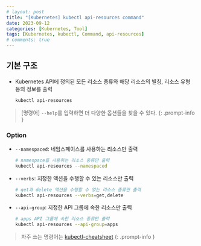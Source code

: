```yaml
---
# layout: post
title: "[Kubernetes] kubectl api-resources command"
date: 2023-09-12
categories: [Kubernetes, Tool]
tags: [Kubernetes, kubectl, Command, api-resources]
# comments: true
---
```


## 기본 구조

- Kubernetes API에 정의된 모든 리소스 종류와 해당 리소스의 별칭, 리소스 유형 등의 정보를 출력
    ```bash
    kubectl api-resources
    ```

> [명령어] `--help`를 입력하면 더 다양한 옵션들을 찾을 수 있다.
{: .prompt-info }

### Option

- `--namespaced`: 네임스페이스를 사용하는 리소스만 출력
    ```bash
    # namespace를 사용하는 리소스 종류만 출력
    kubectl api-resources --namespaced
    ```

- `--verbs`: 지정한 액션을 수행할 수 있는 리소스만 출력
    ```bash
    # get과 delete 액션을 수행할 수 있는 리소스 종류만 출력
    kubectl api-resources --verbs=get,delete
    ```

- `--api-group`: 지정한 API 그룹에 속한 리소스만 출력
    ```bash
    # apps API 그룹에 속한 리소스 종류만 출력
    kubectl api-resources --api-group=apps
    ```

> 자주 쓰는 명령어는 [kubectl-cheatsheet](https://kubernetes.io/docs/reference/kubectl/cheatsheet/)
{: .prompt-info }